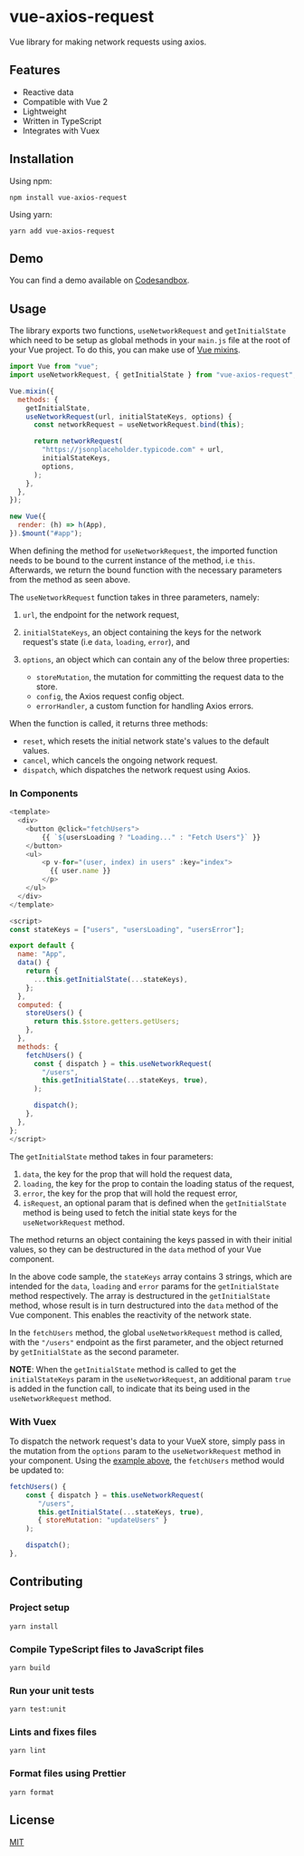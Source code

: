 # vue-axios-request

Vue library for making network requests using axios.

## Features

- Reactive data
- Compatible with Vue 2
- Lightweight
- Written in TypeScript
- Integrates with Vuex

## Installation

Using npm:

```
npm install vue-axios-request
```

Using yarn:

```
yarn add vue-axios-request
```

## Demo

You can find a demo available on [Codesandbox](https://codesandbox.io/s/vue-axios-request-demo-urmhy).

## Usage

The library exports two functions, `useNetworkRequest` and `getInitialState` which need to be setup as global methods in your `main.js` file at the root of your Vue project. To do this, you can make use of [Vue mixins](https://vuejs.org/v2/guide/mixins.html).

```js
import Vue from "vue";
import useNetworkRequest, { getInitialState } from "vue-axios-request";

Vue.mixin({
  methods: {
    getInitialState,
    useNetworkRequest(url, initialStateKeys, options) {
      const networkRequest = useNetworkRequest.bind(this);

      return networkRequest(
        "https://jsonplaceholder.typicode.com" + url,
        initialStateKeys,
        options,
      );
    },
  },
});

new Vue({
  render: (h) => h(App),
}).$mount("#app");
```

When defining the method for `useNetworkRequest`, the imported function needs to be bound to the current instance of the method, i.e `this`. Afterwards, we return the bound function with the necessary parameters from the method as seen above.

The `useNetworkRequest` function takes in three parameters, namely:

1. `url`, the endpoint for the network request,

2. `initialStateKeys`, an object containing the keys for the network request's state (i.e `data`, `loading`, `error`), and

3. `options`, an object which can contain any of the below three properties:

   - `storeMutation`, the mutation for committing the request data to the store.
   - `config`, the Axios request config object.
   - `errorHandler`, a custom function for handling Axios errors.

When the function is called, it returns three methods:

- `reset`, which resets the initial network state's values to the default values.
- `cancel`, which cancels the ongoing network request.
- `dispatch`, which dispatches the network request using Axios.

### In Components

```js
<template>
  <div>
    <button @click="fetchUsers">
        {{ `${usersLoading ? "Loading..." : "Fetch Users"}` }}
    </button>
    <ul>
        <p v-for="(user, index) in users" :key="index">
          {{ user.name }}
        </p>
    </ul>
  </div>
</template>

<script>
const stateKeys = ["users", "usersLoading", "usersError"];

export default {
  name: "App",
  data() {
    return {
      ...this.getInitialState(...stateKeys),
    };
  },
  computed: {
    storeUsers() {
      return this.$store.getters.getUsers;
    },
  },
  methods: {
    fetchUsers() {
      const { dispatch } = this.useNetworkRequest(
        "/users",
        this.getInitialState(...stateKeys, true),
      );

      dispatch();
    },
  },
};
</script>
```

The `getInitialState` method takes in four parameters:

1. `data`, the key for the prop that will hold the request data,
2. `loading`, the key for the prop to contain the loading status of the request,
3. `error`, the key for the prop that will hold the request error,
4. `isRequest`, an optional param that is defined when the `getInitialState` method is being used to fetch the initial state keys for the `useNetworkRequest` method.

The method returns an object containing the keys passed in with their initial values, so they can be destructured in the `data` method of your Vue component.

In the above code sample, the `stateKeys` array contains 3 strings, which are intended for the `data`, `loading` and `error` params for the `getInitialState` method respectively. The array is destructured in the `getInitialState` method, whose result is in turn destructured into the `data` method of the Vue component. This enables the reactivity of the network state.

In the `fetchUsers` method, the global `useNetworkRequest` method is called, with the `"/users"` endpoint as the first parameter, and the object returned by `getInitialState` as the second parameter.

**NOTE**: When the `getInitialState` method is called to get the `initialStateKeys` param in the `useNetworkRequest`, an additional param `true` is added in the function call, to indicate that its being used in the `useNetworkRequest` method.

### With Vuex

To dispatch the network request's data to your VueX store, simply pass in the mutation from the `options` param to the `useNetworkRequest` method in your component. Using the [example above](#in-components), the `fetchUsers` method would be updated to:

```js
fetchUsers() {
    const { dispatch } = this.useNetworkRequest(
       "/users",
       this.getInitialState(...stateKeys, true),
       { storeMutation: "updateUsers" }
    );

    dispatch();
},
```

## Contributing

### Project setup

```
yarn install
```

### Compile TypeScript files to JavaScript files

```
yarn build
```

### Run your unit tests

```
yarn test:unit
```

### Lints and fixes files

```
yarn lint
```

### Format files using Prettier

```
yarn format
```

## License

[MIT](https://github.com/justsolomon/vue-axios-request/blob/main/LICENSE)
